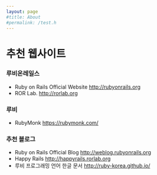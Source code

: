 ```yaml
---
layout: page
#title: About
#permalink: /test.h
---
```


# 추천 웹사이트

### 루비온레일스

* Ruby on Rails Official Website http://rubyonrails.org
* ROR Lab. http://rorlab.org

### 루비

* RubyMonk https://rubymonk.com/


### 추천 블로그

* Ruby on Rails Official Blog http://weblog.rubyonrails.org
* Happy Rails http://happyrails.rorlab.org
* 루비 프로그래밍 언어 한글 문서 http://ruby-korea.github.io/
